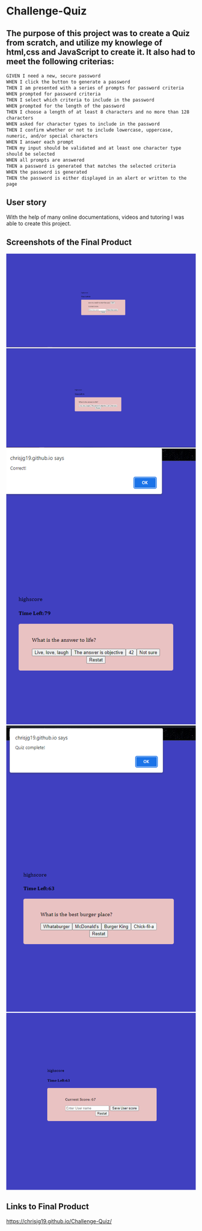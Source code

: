 # Challenge-Quiz

## The purpose of this project was to create a Quiz from scratch, and utilize my knowlege of html,css and JavaScript to create it. It also had to meet the following criterias:
```
GIVEN I need a new, secure password
WHEN I click the button to generate a password
THEN I am presented with a series of prompts for password criteria
WHEN prompted for password criteria
THEN I select which criteria to include in the password
WHEN prompted for the length of the password
THEN I choose a length of at least 8 characters and no more than 128 characters
WHEN asked for character types to include in the password
THEN I confirm whether or not to include lowercase, uppercase, numeric, and/or special characters
WHEN I answer each prompt
THEN my input should be validated and at least one character type should be selected
WHEN all prompts are answered
THEN a password is generated that matches the selected criteria
WHEN the password is generated
THEN the password is either displayed in an alert or written to the page
```

## User story
With the help of many online documentations, videos and tutoring I was able to create this project.

## Screenshots of the Final Product

![Initial Starting Screen](./assets/images/quiz%20img1.PNG)
![First Question](./assets/images/quiz%20img2.PNG)
![Alert if question is right or wrong](./assets/images/quiz%20img3.PNG)
![Quiz Complete Alert](./assets/images/quiz%20img4.PNG)
![Input Name to save score to local storage](./assets/images/quiz%20img5.PNG)

## Links to Final Product

https://chrisjg19.github.io/Challenge-Quiz/